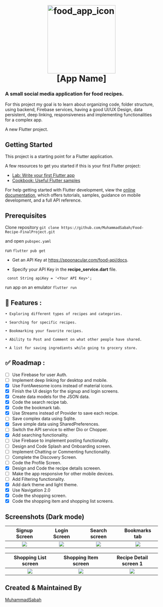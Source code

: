 <h1 align="center">
  <img alt="food_app_icon" src="https://user-images.githubusercontent.com/75329130/180597881-010e2d45-abf3-4248-ad35-70ee0caef64a.jpg" width="224px" border-radius="50%"/><br/>
  [App Name]
</h1>

### A small social media application for food recipes.

For this project my goal is to learn about organizing code, folder structure, using backend, Firebase services, having a good UI/UX Design, data persistent, deep linking, responsiveness and implementing functionalities for a complex app. 

A new Flutter project.
## Getting Started

This project is a starting point for a Flutter application.

A few resources to get you started if this is your first Flutter project:

- [Lab: Write your first Flutter app](https://docs.flutter.dev/get-started/codelab)
- [Cookbook: Useful Flutter samples](https://docs.flutter.dev/cookbook)

For help getting started with Flutter development, view the
[online documentation](https://docs.flutter.dev/), which offers tutorials,
samples, guidance on mobile development, and a full API reference.
## Prerequisites
Clone repository ``git clone https://github.com/MuhammadSabah/Food-Recipe-FinalProject.git``

and open ``pubspec.yaml``

run ``flutter pub get``

- Get an API Key at https://spoonacular.com/food-api/docs.

- Specify your API Key in the **recipe_service.dart** file.
```
 const String apiKey = '<Your API Key>';
```
run app on an emulator ``flutter run``

## 🚀 Features :
```
• Exploring different types of recipes and categories.

• Searching for specific recipes.

• Bookmarking your favorite recipes.

• Ability to Post and Comment on what other people have shared.

• A list for saving ingredients while going to grocery store.
```

## ✅ Roadmap :
- [ ] Use Firebase for user Auth.
- [ ] Implement deep linking for desktop and mobile.
- [x] Use FontAwesome icons instead of material icons.
- [x] Finish the UI design for the signup and login screens.
- [x] Create data models for the JSON data.
- [x] Code the search recipe tab.
- [x] Code the bookmark tab.
- [x] Use Streams instead of Provider to save each recipe.
- [ ] Save complex data using Sqlite.
- [x] Save simple data using SharedPreferences.
- [ ] Switch the API service to either Dio or Chopper.
- [x] Add searching functionality.
- [ ] Use Firebase to implement posting functionality.
- [ ] Design and Code Splash and Onboarding screen. 
- [ ] Implement Chatting or Commenting functionality.
- [ ] Complete the Discovery Screen.
- [ ] Code the Profile Screen.
- [x] Design and Code the recipe details screeen.
- [ ] Make the app responsive for other mobile devices.
- [ ] Add Filtering functionality.
- [x] Add dark theme and light theme.
- [x] Use Navigation 2.0
- [x] Code the shopping screen.
- [x] Code the shopping item and shopping list screens.

## Screenshots (Dark mode)

Signup Screen              |   Login Screen            |   Search screen           |   Bookmarks tab
:-------------------------:|:-------------------------:|:-------------------------:|:-------------------------:
![](https://user-images.githubusercontent.com/75329130/179361010-b4f75d9e-cd39-4f8e-9637-8560e211c498.png)|![](https://user-images.githubusercontent.com/75329130/179361012-ed42ef40-2cb8-4641-b527-0ad468015585.png?raw=true)|![](https://user-images.githubusercontent.com/75329130/179361105-9eaf23ba-434d-4d35-8d1e-24cdcd540c63.png?raw=true)|![](https://user-images.githubusercontent.com/75329130/179361112-6278276d-e105-4c06-be8d-5e1f396b1f2f.png?raw=true)


Shopping List screen       | Shopping Item screen      |   Recipe Detail screen 1  
:-------------------------:|:-------------------------:|:-------------------------:
![](https://user-images.githubusercontent.com/75329130/179361158-7856f85f-00f5-47fa-8da6-0afd183e65a4.png?raw=true)|![](https://user-images.githubusercontent.com/75329130/179361155-992ed6b9-bd1b-40b9-b44b-e7dd85bdca7a.png?raw=true)|![](https://user-images.githubusercontent.com/75329130/179361111-7bd5067c-13ac-459e-a93a-e36120376728.png?raw=true)





## Created & Maintained By

[MuhammadSabah](https://github.com/MuhammadSabah) 



